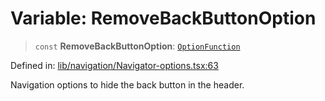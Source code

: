 # Variable: RemoveBackButtonOption

> `const` **RemoveBackButtonOption**: [`OptionFunction`](../type-aliases/OptionFunction.md)

Defined in: [lib/navigation/Navigator-options.tsx:63](https://github.com/aldesgroup/goaldn/blob/6a7943d02984b1a6b41d76a3a483a1484b644076/lib/navigation/Navigator-options.tsx#L63)

Navigation options to hide the back button in the header.
